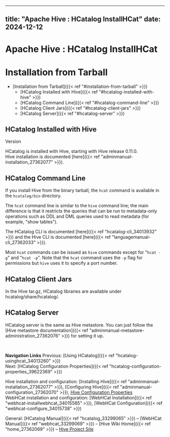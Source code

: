 ---

title: "Apache Hive : HCatalog InstallHCat"
date: 2024-12-12
----------------

# Apache Hive : HCatalog InstallHCat

# Installation from Tarball

* [Installation from Tarball]({{< ref "#installation-from-tarball" >}})
  + [HCatalog Installed with Hive]({{< ref "#hcatalog-installed-with-hive" >}})
  + [HCatalog Command Line]({{< ref "#hcatalog-command-line" >}})
  + [HCatalog Client Jars]({{< ref "#hcatalog-client-jars" >}})
  + [HCatalog Server]({{< ref "#hcatalog-server" >}})

## HCatalog Installed with Hive

Version

HCatalog is installed with Hive, starting with Hive release 0.11.0.  
Hive installation is documented [here]({{< ref "adminmanual-installation_27362077" >}}).

## HCatalog Command Line

If you install Hive from the binary tarball, the `hcat` command is available in the `hcatalog/bin` directory.

The `hcat` command line is similar to the `hive` command line; the main difference is that it restricts the queries that can be run to metadata-only operations such as DDL and DML queries used to read metadata (for example, "show tables").

The HCatalog CLI is documented [here]({{< ref "hcatalog-cli_34013932" >}}) and the Hive CLI is documented [here]({{< ref "languagemanual-cli_27362033" >}}).

Most `hcat` commands can be issued as `hive` commands except for "`hcat -g`" and "`hcat -p`". Note that the `hcat` command uses the `-p` flag for permissions but `hive` uses it to specify a port number.

## HCatalog Client Jars

In the Hive tar.gz, HCatalog libraries are available under hcatalog/share/hcatalog/.

## HCatalog Server

HCatalog server is the same as Hive metastore. You can just follow the [Hive metastore documentation]({{< ref "adminmanual-metastore-administration_27362076" >}}) for setting it up.

 

**Navigation Links**
Previous: [Using HCatalog]({{< ref "hcatalog-usinghcat_34013260" >}})  
Next: [HCatalog Configuration Properties]({{< ref "hcatalog-configuration-properties_39622369" >}})

Hive installation and configuration: [Installing Hive]({{< ref "adminmanual-installation_27362077" >}}), [Configuring Hive]({{< ref "adminmanual-configuration_27362070" >}}), [Hive Configuration Properties](https://cwiki.apache.org/confluence/display/Hive/Configuration+Properties)  
WebHCat installation and configuration: [WebHCat Installation]({{< ref "webhcat-installwebhcat_34015585" >}}), [WebHCat Configuration]({{< ref "webhcat-configure_34015738" >}})

General: [HCatalog Manual]({{< ref "hcatalog_33299065" >}}) – [WebHCat Manual]({{< ref "webhcat_33299069" >}}) – [Hive Wiki Home]({{< ref "home_27362069" >}}) – [Hive Project Site](http://hive.apache.org/)

